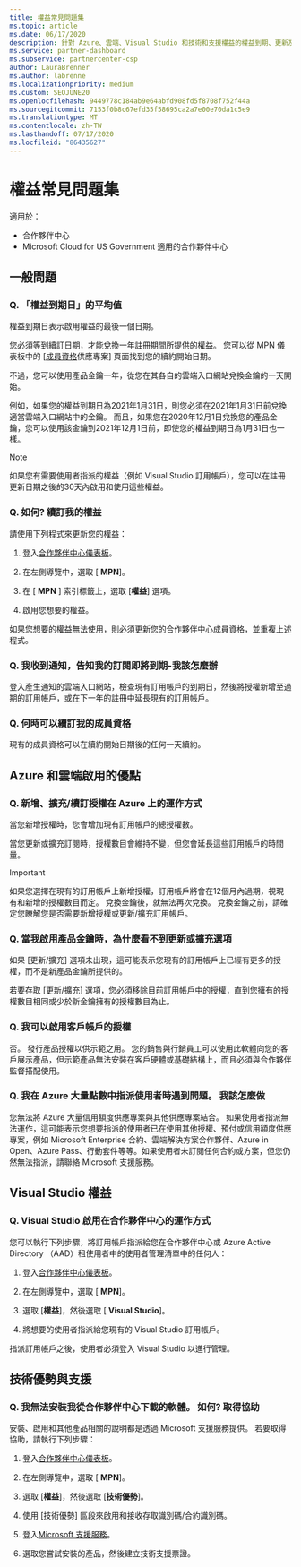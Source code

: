 ```yaml
---
title: 權益常見問題集
ms.topic: article
ms.date: 06/17/2020
description: 針對 Azure、雲端、Visual Studio 和技術和支援權益的權益到期、更新及啟用授權問題的解答
ms.service: partner-dashboard
ms.subservice: partnercenter-csp
author: LauraBrenner
ms.author: labrenne
ms.localizationpriority: medium
ms.custom: SEOJUNE20
ms.openlocfilehash: 9449778c184ab9e64abfd908fd5f8708f752f44a
ms.sourcegitcommit: 7153f0b8c67efd35f58695ca2a7e00e70da1c5e9
ms.translationtype: MT
ms.contentlocale: zh-TW
ms.lasthandoff: 07/17/2020
ms.locfileid: "86435627"
---
```

# <a name="benefits-faq"></a>權益常見問題集

適用於：

- 合作夥伴中心
- Microsoft Cloud for US Government 適用的合作夥伴中心

## <a name="general-questions"></a>一般問題

### <a name="q-what-does-benefit-expiry-date-mean"></a>Q. 「權益到期日」的平均值

權益到期日表示啟用權益的最後一個日期。

您必須等到續訂日期，才能兌換一年註冊期間所提供的權益。 您可以從 MPN 儀表板中的 [[成員資格](https://partner.microsoft.com/dashboard/mpn/offers)供應專案] 頁面找到您的續約開始日期。

不過，您可以使用產品金鑰一年，從您在其各自的雲端入口網站兌換金鑰的一天開始。

例如，如果您的權益到期日為2021年1月31日，則您必須在2021年1月31日前兌換適當雲端入口網站中的金鑰。 而且，如果您在2020年12月1日兌換您的產品金鑰，您可以使用該金鑰到2021年12月1日前，即使您的權益到期日為1月31日也一樣。

>[!NOTE]
>如果您有需要使用者指派的權益（例如 Visual Studio 訂用帳戶），您可以在註冊更新日期之後的30天內啟用和使用這些權益。

### <a name="q-how-do-i-renew-my-benefits"></a>Q. 如何? 續訂我的權益

請使用下列程式來更新您的權益：

1. 登入[合作夥伴中心儀表板](https://partner.microsoft.com/dashboard/)。

2. 在左側導覽中，選取 [ **MPN**]。

3. 在 [ **MPN** ] 索引標籤上，選取 [**權益**] 選項。

4. 啟用您想要的權益。

如果您想要的權益無法使用，則必須更新您的合作夥伴中心成員資格，並重複上述程式。

### <a name="q-i-received-a-notification-informing-me-that-my-subscription-is-expiring-soon---what-should-i-do"></a>Q. 我收到通知，告知我的訂閱即將到期-我該怎麼辦

登入產生通知的雲端入口網站，檢查現有訂用帳戶的到期日，然後將授權新增至過期的訂用帳戶，或在下一年的註冊中延長現有的訂用帳戶。

### <a name="q-when-can-i-renew-my-membership"></a>Q. 何時可以續訂我的成員資格

現有的成員資格可以在續約開始日期後的任何一天續約。

## <a name="azure-and-cloud-activation-benefits"></a>Azure 和雲端啟用的優點

### <a name="q-how-does-adding-extendingrenewing-licenses-work-on-azure"></a>Q. 新增、擴充/續訂授權在 Azure 上的運作方式

當您新增授權時，您會增加現有訂用帳戶的總授權數。

當您更新或擴充訂閱時，授權數目會維持不變，但您會延長這些訂用帳戶的時間量。

>[!IMPORTANT]
>如果您選擇在現有的訂用帳戶上新增授權，訂用帳戶將會在12個月內過期，視現有和新增的授權數目而定。 兌換金鑰後，就無法再次兌換。 兌換金鑰之前，請確定您瞭解您是否需要新增授權或更新/擴充訂用帳戶。

### <a name="q-why-dont-i-see-the-renew-or-extend-options-when-i-activate-my-product-key"></a>Q. 當我啟用產品金鑰時，為什麼看不到更新或擴充選項

如果 [更新/擴充] 選項未出現，這可能表示您現有的訂用帳戶上已經有更多的授權，而不是新產品金鑰所提供的。

若要存取 [更新/擴充] 選項，您必須移除目前訂用帳戶中的授權，直到您擁有的授權數目相同或少於新金鑰擁有的授權數目為止。

### <a name="q-can-i-activate-the-license-on-my-customers-account"></a>Q. 我可以啟用客戶帳戶的授權

否。 發行產品授權以供示範之用。 您的銷售與行銷員工可以使用此軟體向您的客戶展示產品，但示範產品無法安裝在客戶硬體或基礎結構上，而且必須與合作夥伴監督搭配使用。

### <a name="q-im-having-trouble-assigning-users-in-azure-bulk-credit-what-should-i-do"></a>Q. 我在 Azure 大量點數中指派使用者時遇到問題。 我該怎麼做

您無法將 Azure 大量信用額度供應專案與其他供應專案結合。 如果使用者指派無法運作，這可能表示您想要指派的使用者已在使用其他授權、預付或信用額度供應專案，例如 Microsoft Enterprise 合約、雲端解決方案合作夥伴、Azure in Open、Azure Pass、行動套件等等。如果使用者未訂閱任何合約或方案，但您仍然無法指派，請聯絡 Microsoft 支援服務。

## <a name="visual-studio-benefits"></a>Visual Studio 權益

### <a name="q-how-does-visual-studio-activation-work-in-partner-center"></a>Q. Visual Studio 啟用在合作夥伴中心的運作方式

您可以執行下列步驟，將訂用帳戶指派給您在合作夥伴中心或 Azure Active Directory （AAD）租使用者中的使用者管理清單中的任何人：

1. 登入[合作夥伴中心儀表板](https://partner.microsoft.com/dashboard/)。

2. 在左側導覽中，選取 [ **MPN**]。

3. 選取 [**權益**]，然後選取 [ **Visual Studio**]。

4. 將想要的使用者指派給您現有的 Visual Studio 訂用帳戶。

指派訂用帳戶之後，使用者必須登入 Visual Studio 以進行管理。

## <a name="technical-benefits-and-support"></a>技術優勢與支援

### <a name="q-i-cant-install-the-software-i-downloaded-from-partner-center-how-do-i-get-help"></a>Q. 我無法安裝我從合作夥伴中心下載的軟體。 如何? 取得協助

安裝、啟用和其他產品相關的說明都是透過 Microsoft 支援服務提供。 若要取得協助，請執行下列步驟：

1. 登入[合作夥伴中心儀表板](https://partner.microsoft.com/dashboard/)。

2. 在左側導覽中，選取 [ **MPN**]。

3. 選取 [**權益**]，然後選取 [**技術優勢**]。

4. 使用 [技術優勢] 區段來啟用和接收存取識別碼/合約識別碼。

5. 登入[Microsoft 支援服務](https://support.microsoft.com/supportforbusiness/productselection)。

6. 選取您嘗試安裝的產品，然後建立技術支援票證。
